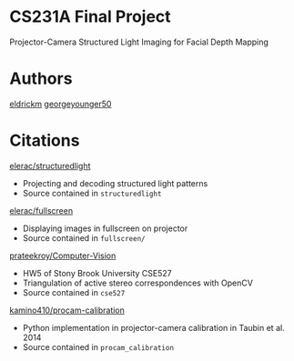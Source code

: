 # CS231A Final Project

Projector-Camera Structured Light Imaging for Facial Depth Mapping 


# Authors
[eldrickm](https://github.com/eldrickm)
[georgeyounger50](https://github.com/georgeyounger50)


# Citations
[elerac/structuredlight](https://github.com/elerac/structuredlight)
- Projecting and decoding structured light patterns
- Source contained in `structuredlight`

[elerac/fullscreen](https://github.com/elerac/fullscreen)
- Displaying images in fullscreen on projector
- Source contained in `fullscreen/`

[prateekroy/Computer-Vision](https://github.com/prateekroy/Computer-Vision)
- HW5 of Stony Brook University CSE527
- Triangulation of active stereo correspondences with OpenCV
- Source contained in `cse527`

[kamino410/procam-calibration](https://github.com/kamino410/procam-calibration)
- Python implementation in projector-camera calibration in Taubin et al. 2014
- Source contained in `procam_calibration`
